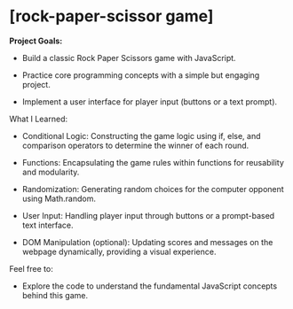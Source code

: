 # [rock-paper-scissor game]

**Project Goals:**

* Build a classic Rock Paper Scissors game with JavaScript.

* Practice core programming concepts with a simple but engaging project.

* Implement a user interface for player input (buttons or a text prompt).


What I Learned:

* Conditional Logic: Constructing the game logic using if, else, and comparison operators to determine the winner of each round.
  
* Functions: Encapsulating the game rules within functions for reusability and modularity.
  
* Randomization: Generating random choices for the computer opponent using Math.random.
  
*  User Input: Handling player input through buttons or a prompt-based text interface.
 
* DOM Manipulation (optional): Updating scores and messages on the webpage dynamically, providing a visual experience.

Feel free to:

* Explore the code to understand the fundamental JavaScript concepts behind this game.



